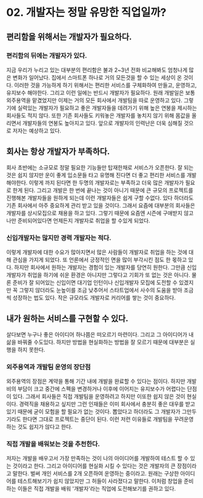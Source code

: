 # 02. 개발자는 정말 유망한 직업일까?

## 편리함을 위해서는 개발자가 필요하다.

### 편리함의 뒤에는 개발자가 있다.

지금 우리가 누리고 있는 대부분의 편리함은 불과 2~3년 전화 비교해봐도 엄청나게 많은 변화가 일어났다. 집에서 스마트폰 하나로 거의 모든것을 할 수 있는 세상이 온 것이다. 이러한 것을 가능하게 하기 위해서는 편리한 서비스를 구체화하여 만들고, 운영하고, 유지보수 해야한다. 그리고 이런 일에는 반드시 개발자가 필요하다. 원래 개발일은 보통 외주용역을 맡겼었지만 이제는 거의 모든 회사에서 개발팀을 따로 운영하고 있다. 그렇기에 실력있는 개발자가 필요하고 좋은 개발자들을 데려가기 위해 높은 연봉을 제시하는 회사들도 적지 않다. 또한 기존 회사들도 키워놓은 개발자를 놓치지 않기 위해 몸값을 올리면서 개발자들의 연봉도 높아지고 있다. 앞으로 개발자의 인력난은 더욱 심해질 것으로 저자는 예상하고 있다.

## 회사는 항상 개발자가 부족하다.

회사 초반에는 소규모로 정말 필요한 기능들만 탑재한채로 서비스가 오픈한다. 잘 되는 것은 쉽지 않지만 운이 좋게 입소문들 타고 유명해 진다면 더 좋고 편리한 서비스를 개발해야한다. 이렇게 까지 된다면 한 두명의 개발자로는 부족하고 더욱 많은 개발자가 필요로 한게 된다. 그리고 개발은 한 번에 끝나는 것이 아니기 때문에 큰 규모의 프로젝트를 진행해본 개발자들을 원하게 되는데 이런 개발자들은 쉽게 구할 수없다. 있다 하더라도 기존 회사에서 아주 중요하게 관리 받고 있을 것이다. 그래서 요즘에 대부분의 회사들은 개발자를 상시모집으로 채용을 하고 있다. 그렇기 때문에 요즘엔 시즌에 구애받지 않고 나만 준비되어있다면 언제든지 개발자로 취업을 할 수있게 되었다.

### 신입개발자는 많지만 경력 개발자는 적다.

이렇게 개발자에 대한 수요가 많아지면서 많은 사람들이 개발자로 취업을 하는 것에 대해 관심을 가지게 되었다. 또 언론에서 긍정적인 면을 많이 부각시킨 점도 한 몫하고 있다. 하지만 회사에서 원하는 개발자는 경험이 있는 개발자를 당연히 원한다. 그만큼 신입개발자가 취업을 하기에 쉬운 환경은 아니지만 그렇다고 기회가 또 없는 것은 아니다. 물론 준비가 잘 되어있는 신입이면 대기업 인턴이나 신입개발자 모집에 도전할 수 있겠지만 꼭 그렇지 않더라도 눈높이를 조금 낮추어서 스타트업에서 사수의 도움을 받아 조금씩 성장하는 법도 있다. 작은 규모라도 개발자로 커리어를 쌓는 것이 중요하다.

## 내가 원하는 서비스를 구현할 수 있다.

살다보면 누구나 좋은 아이디어 하나쯤은 떠오르기 마련이다. 그리고 그 아이디어가 내 삶을 바꿔줄 수도있다. 하지만 방법을 현실화하는 방법을 잘 모르기 때문에 대부분은 실행을 하지 못한다.

### 외주용역과 개발팀 운영의 장단점

외주용역의 장점은 계약을 통해 기간 내에 개발을 완료할 수 있다는 점이다. 하지만 개발비의 부담이 크고 중간에 스펙을 변경하거나 이후에 이어지는 유지보수가 어렵다는 단점이 있다. 그래서 회사들은 직접 개발팀을 운영하려고 하지만 이또한 쉽지 않은 것이 현실이다. 경력직을 채용하고 싶지만 그런 인재들은 이미 회사에서 충분히 좋은 대우를 받고 있기 때문에 굳이 모험을 할 필요가 없는 것이다. 뽑았다고 하더라도 그 개발자가 그만두기라도 한다면 그대로 프로젝트는 중단이 된다. 이런 저런 이유들로 개발팀을 꾸려운영하는 것도 쉽지가 않다고 한다.

### 직접 개발을 배워보는 것을 추천한다.

저자는 개발을 배우고서 가장 만족하는 것이 나의 아이디어를 개발하여 테스트 할 수 있는 것이라고 한다. 그리고 아이디어를 현실화 시킬 수 있다는 것은 개발자의 큰 장점이라고 말한다. 벌써 개인 서비스를 2개 오픈하여 운영하는 중이라고. 원래는 구상한 아이디어를 테스트해보기가 쉽지 않았지만 그 허들이 사라졌다고 말한다. 이처럼 창업을 준비하는 이들은 직접 개발을 배워 '개발자'라는 직업에 도전해보기를 권하고 있다.
